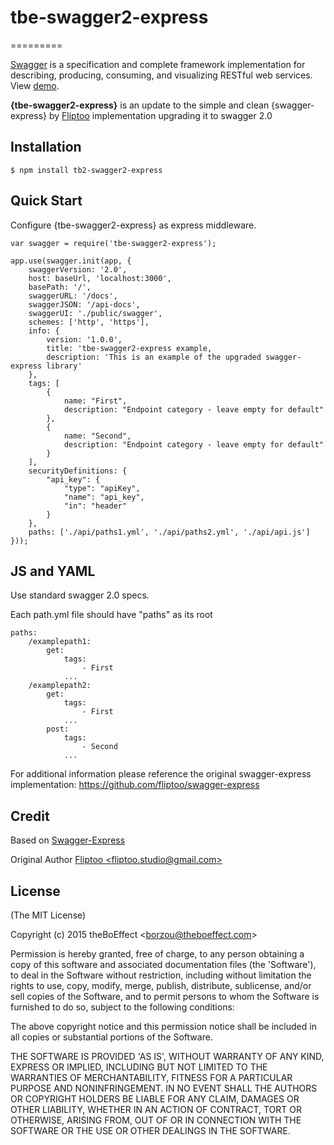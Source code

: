 # tbe-swagger2-express
=========

[Swagger](https://swagger.io) is a specification and complete framework
implementation for describing, producing, consuming, and visualizing RESTful web services.
View [demo](http://petstore.swagger.io/).

__{tbe-swagger2-express}__ is an update to the simple and clean {swagger-express} by [Fliptoo](mailto://fliptoo.studio@gmail.com) implementation upgrading it to swagger 2.0

## Installation

    $ npm install tb2-swagger2-express

## Quick Start

Configure {tbe-swagger2-express} as express middleware.

```
var swagger = require('tbe-swagger2-express');

app.use(swagger.init(app, {
    swaggerVersion: '2.0',
    host: baseUrl, 'localhost:3000',
    basePath: '/',
    swaggerURL: '/docs',
    swaggerJSON: '/api-docs',
    swaggerUI: './public/swagger',
    schemes: ['http', 'https'],
    info: {
        version: '1.0.0',
        title: 'tbe-swagger2-express example,
        description: 'This is an example of the upgraded swagger-express library'
    },
    tags: [
        {
            name: "First",
            description: "Endpoint category - leave empty for default"
        },
        {
            name: "Second",
            description: "Endpoint category - leave empty for default"
        }
    ],
    securityDefinitions: {
        "api_key": {
            "type": "apiKey",
            "name": "api_key",
            "in": "header"
        }
    },
    paths: ['./api/paths1.yml', './api/paths2.yml', './api/api.js']
}));
```
## JS and YAML
Use standard swagger 2.0 specs.

Each path.yml file should have "paths" as its root

```
paths:
    /examplepath1:
        get:
            tags:
                - First
            ...
    /examplepath2:
        get:
            tags:
                - First
            ...
        post:
            tags:
                - Second
            ...

```

For additional information please reference the original swagger-express implementation:
https://github.com/fliptoo/swagger-express

## Credit

Based on [Swagger-Express](https://github.com/fliptoo/swagger-express)

Original Author [Fliptoo &lt;fliptoo.studio@gmail.com&gt;](fliptoo.studio@gmail.com)

## License

(The MIT License)

Copyright (c) 2015 theBoEffect &lt;borzou@theboeffect.com&gt;

Permission is hereby granted, free of charge, to any person obtaining
a copy of this software and associated documentation files (the
'Software'), to deal in the Software without restriction, including
without limitation the rights to use, copy, modify, merge, publish,
distribute, sublicense, and/or sell copies of the Software, and to
permit persons to whom the Software is furnished to do so, subject to
the following conditions:

The above copyright notice and this permission notice shall be
included in all copies or substantial portions of the Software.

THE SOFTWARE IS PROVIDED 'AS IS', WITHOUT WARRANTY OF ANY KIND,
EXPRESS OR IMPLIED, INCLUDING BUT NOT LIMITED TO THE WARRANTIES OF
MERCHANTABILITY, FITNESS FOR A PARTICULAR PURPOSE AND NONINFRINGEMENT.
IN NO EVENT SHALL THE AUTHORS OR COPYRIGHT HOLDERS BE LIABLE FOR ANY
CLAIM, DAMAGES OR OTHER LIABILITY, WHETHER IN AN ACTION OF CONTRACT,
TORT OR OTHERWISE, ARISING FROM, OUT OF OR IN CONNECTION WITH THE
SOFTWARE OR THE USE OR OTHER DEALINGS IN THE SOFTWARE.
